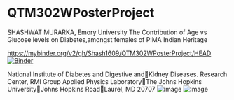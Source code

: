 # QTM302WPosterProject
SHASHWAT MURARKA, Emory University 
The Contribution of Age vs Glucose levels on Diabetes,amongst females of PIMA Indian Heritage

https://mybinder.org/v2/gh/Shash1609/QTM302WPosterProject/HEAD
[![Binder](https://mybinder.org/badge_logo.svg)](https://mybinder.org/v2/gh/Shash1609/QTM302WPosterProject/HEAD)

National Institute of Diabetes and Digestive andKidney Diseases. Research Center, RMI Group Applied Physics LaboratoryThe Johns Hopkins UniversityJohns Hopkins RoadLaurel, MD 20707
![image](https://user-images.githubusercontent.com/119883024/205822433-eb95b7ee-8ee8-4455-bba6-0f4c9022eafb.png)
![image](https://mybinder.org/badge_logo.svg)
